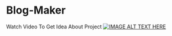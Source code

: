 # Blog-Maker
Watch Video To Get Idea About Project
[![IMAGE ALT TEXT HERE](https://img.youtube.com/vi/YOUTUBE_VIDEO_ID_HERE/0.jpg)](https://www.youtube.com/watch?v=YgILQkNKm7w&ab_channel=TejasKamble)
